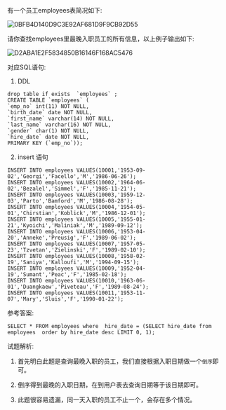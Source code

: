 有一个员工employees表简况如下:

![0BFB4D140D9C3E92AF681D9F9CB92D55](https://gitee.com/bruce_qiq/picture/raw/master/2021-9-15/1631719504716-0BFB4D140D9C3E92AF681D9F9CB92D55.png)

请你查找employees里最晚入职员工的所有信息，以上例子输出如下:

![D2ABA1E2F5834850B16146F168AC5476](https://gitee.com/bruce_qiq/picture/raw/master/2021-9-15/1631719521236-D2ABA1E2F5834850B16146F168AC5476.png)

对应SQL语句:
1. DDL

```mysql
drop table if exists  `employees` ; 
CREATE TABLE `employees` (
`emp_no` int(11) NOT NULL,
`birth_date` date NOT NULL,
`first_name` varchar(14) NOT NULL,
`last_name` varchar(16) NOT NULL,
`gender` char(1) NOT NULL,
`hire_date` date NOT NULL,
PRIMARY KEY (`emp_no`));
```
2. insert 语句

```mysql
INSERT INTO employees VALUES(10001,'1953-09-02','Georgi','Facello','M','1986-06-26');
INSERT INTO employees VALUES(10002,'1964-06-02','Bezalel','Simmel','F','1985-11-21');
INSERT INTO employees VALUES(10003,'1959-12-03','Parto','Bamford','M','1986-08-28');
INSERT INTO employees VALUES(10004,'1954-05-01','Chirstian','Koblick','M','1986-12-01');
INSERT INTO employees VALUES(10005,'1955-01-21','Kyoichi','Maliniak','M','1989-09-12');
INSERT INTO employees VALUES(10006,'1953-04-20','Anneke','Preusig','F','1989-06-02');
INSERT INTO employees VALUES(10007,'1957-05-23','Tzvetan','Zielinski','F','1989-02-10');
INSERT INTO employees VALUES(10008,'1958-02-19','Saniya','Kalloufi','M','1994-09-15');
INSERT INTO employees VALUES(10009,'1952-04-19','Sumant','Peac','F','1985-02-18');
INSERT INTO employees VALUES(10010,'1963-06-01','Duangkaew','Piveteau','F','1989-08-24');
INSERT INTO employees VALUES(10011,'1953-11-07','Mary','Sluis','F','1990-01-22');
```

参考答案:
```mysql
SELECT * FROM employees where  hire_date = (SELECT hire_date from employees  order by hire_date desc LIMIT 0, 1);
```

试题解析:
1. 首先明白此题是查询最晚入职的员工，我们直接根据入职日期做一个`倒序`即可。

2. 倒序得到最晚的入职日期，在到用户表去查询日期等于该日期即可。

3. 此题很容易遗漏，同一天入职的员工不止一个，会存在多个情况。